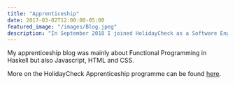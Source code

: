 ```yaml
---
title: "Apprenticeship"
date: 2017-03-02T12:00:00-05:00
featured_image: "/images/Blog.jpeg"
description: "In September 2018 I joined HolidayCheck as a Software Engineer Apprentice. During the I learnt how to be a Software Crafter and part of that was blogging about my techincal and non-technical learnings."
---
```


My apprenticeship blog was mainly about Functional Programming in Haskell but also Javascript, HTML and CSS. 

More on the HolidayCheck Apprenticeship programme can be found [here](https://apprenticeship.holidaycheck.com/).
